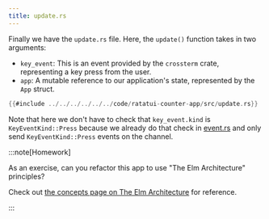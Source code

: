 ```yaml
---
title: update.rs
---
```


Finally we have the `update.rs` file. Here, the `update()` function takes in two arguments:

- `key_event`: This is an event provided by the `crossterm` crate, representing a key press from the
  user.
- `app`: A mutable reference to our application's state, represented by the `App` struct.

```rust
{{#include ../../../../../../code/ratatui-counter-app/src/update.rs}}
```

Note that here we don't have to check that `key_event.kind` is `KeyEventKind::Press` because we
already do that check in [event.rs](./event.md) and only send `KeyEventKind::Press` events on the
channel.

:::note[Homework]

As an exercise, can you refactor this app to use "The Elm Architecture" principles?

Check out [the concepts page on The Elm Architecture](./../../concepts/the-elm-architecture.md) for
reference.

:::
